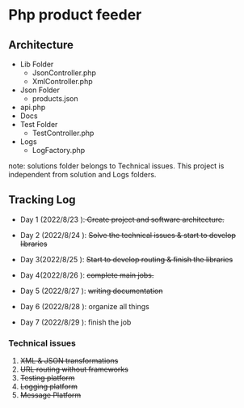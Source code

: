 # Php product feeder

## Architecture

* Lib Folder
  * JsonController.php
  * XmlController.php
* Json Folder
  * products.json
* api.php
* Docs
* Test Folder
  * TestController.php
* Logs
  * LogFactory.php


note: solutions folder belongs to  Technical issues. This project is independent from solution and Logs folders.

## Tracking Log

* Day 1 (2022/8/23 ):<s> Create project and software architecture. </s>
* Day 2 (2022/8/24 ): <s>Solve the technical issues &  start to develop libraries  </s>

* Day 3(2022/8/25 ): <s>Start to develop routing & finish the libraries</s>

* Day 4(2022/8/26 ): <s>complete main jobs.</s>

* Day 5 (2022/8/27 ): <s>writing documentation</s>

* Day 6 (2022/8/28 ): organize all things

* Day 7 (2022/8/29 ): finish the job 

### Technical issues
1. <s>XML & JSON transformations</s>
2. <s>URL routing without frameworks</s>
3. <s>Testing platform </s>
4. <s>Logging platform </s>
5. <s>Message Platform </s>